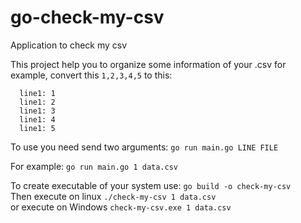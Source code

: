 # go-check-my-csv
Application to check my csv

This project help you to organize some information of your .csv
for example, convert this `1,2,3,4,5` to this:
```
  line1: 1
  line1: 2
  line1: 3
  line1: 4
  line1: 5
```

To use you need send two arguments:
`go run main.go LINE FILE`

For example:
`go run main.go 1 data.csv`

To create executable of your system use: `go build -o check-my-csv` <br/>
Then execute on linux `./check-my-csv 1 data.csv` <br/>
or execute on Windows `check-my-csv.exe 1 data.csv` 
